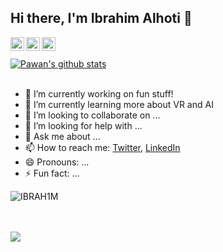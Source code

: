 ## Hi there, I'm Ibrahim Alhoti 👋

<a href="https://twitter.com/Ibrahim_Alhoti">
  <img align="left" alt="Ibrahim's Twitter" width="22px" src="https://cdn.jsdelivr.net/npm/simple-icons@v3/icons/twitter.svg" />
</a>
<a href="https://linkedin.com/in/ibrahim-al-hote-6baa6a93">
  <img align="left" alt="Ibrahim's Linkdein" width="22px" src="https://cdn.jsdelivr.net/npm/simple-icons@v3/icons/linkedin.svg" />
</a>
<a href="https://github.com/IBRAH1M">
  <img align="left" alt="Ibrahim's Github" width="22px" src="https://cdn.jsdelivr.net/npm/simple-icons@v3/icons/github.svg" />
</a>

<br/>
<br/>

<a href="https://github.com/iampawan">
 <img align="center" src="https://github-readme-stats.vercel.app/api?username=IBRAH1M&show_icons=true&theme=light&line_height=27" alt="Pawan's github stats"/>
</a>

<br/>
<br/>

- 🔭 I’m currently working on fun stuff!
- 🌱 I’m currently learning more about VR and AI
- 👯 I’m looking to collaborate on ...
- 🤔 I’m looking for help with ...
- 💬 Ask me about ...
- 📫 How to reach me: [Twitter](https://twitter.com/Ibrahim_Alhoti), [LinkedIn](https://linkedin.com/in/ibrahim-al-hote-6baa6a93)
- 😄 Pronouns: ...
- ⚡ Fun fact: ...


<p align="left"> <img src="https://komarev.com/ghpvc/?username=IBRAH1M&label=Views&color=blue&style=plastic" alt="IBRAH1M" /> </p>

<br/>
<br/>

<a href="https://github.com/iampawan">
  <img align="center" src="https://github-readme-stats.vercel.app/api/top-langs/?username=IBRAH1M&theme=light&hide_langs_below=1" />
</a>

<br/>
<br/>

